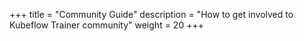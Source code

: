 +++
title = "Community Guide"
description = "How to get involved to Kubeflow Trainer community"
weight = 20
+++
